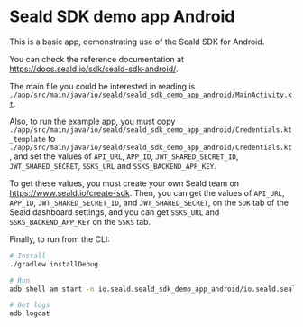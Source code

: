 # Seald SDK demo app Android

This is a basic app, demonstrating use of the Seald SDK for Android.

You can check the reference documentation at <https://docs.seald.io/sdk/seald-sdk-android/>.

The main file you could be interested in reading is [`./app/src/main/java/io/seald/seald_sdk_demo_app_android/MainActivity.kt`](./app/src/main/java/io/seald/seald_sdk_demo_app_android/MainActivity.kt).

Also, to run the example app, you must copy `./app/src/main/java/io/seald/seald_sdk_demo_app_android/Credentials.kt_template` to `./app/src/main/java/io/seald/seald_sdk_demo_app_android/Credentials.kt`, and set
the values of `API_URL`, `APP_ID`, `JWT_SHARED_SECRET_ID`, `JWT_SHARED_SECRET`, `SSKS_URL` and `SSKS_BACKEND_APP_KEY`.

To get these values, you must create your own Seald team on <https://www.seald.io/create-sdk>. Then, you can get the
values of `API_URL`, `APP_ID`, `JWT_SHARED_SECRET_ID`, and `JWT_SHARED_SECRET`, on the `SDK` tab of the Seald dashboard
settings, and you can get `SSKS_URL` and `SSKS_BACKEND_APP_KEY` on the `SSKS` tab.

Finally, to run from the CLI:

```bash
# Install
./gradlew installDebug

# Run
adb shell am start -n io.seald.seald_sdk_demo_app_android/io.seald.seald_sdk_demo_app_android.MainActivity

# Get logs
adb logcat
```

